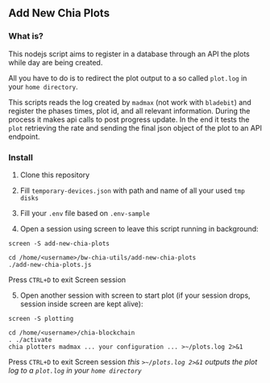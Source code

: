 ## Add New Chia Plots

### What is?

This nodejs script aims to register in a database through an API the plots while day are being created.

All you have to do is to redirect the plot output to a so called `plot.log` in your `home directory`.

This scripts reads the log created by `madmax` (not work with `bladebit`) and register the phases times, plot id, and all relevant information. During the process it makes api calls to post progress update. In the end it tests the `plot` retrieving the rate and sending the final json object of the plot to an API endpoint.

### Install

1. Clone this repository

2. Fill `temporary-devices.json` with path and name of all your used `tmp disks`

3. Fill your `.env` file based on `.env-sample`

4. Open a session using screen to leave this script running in background:

```
screen -S add-new-chia-plots

cd /home/<username>/bw-chia-utils/add-new-chia-plots
./add-new-chia-plots.js
```

Press `CTRL+D` to exit Screen session

5. Open another session with screen to start plot (if your session drops, session inside screen are kept alive):

```
screen -S plotting

cd /home/<username>/chia-blockchain
. ./activate
chia plotters madmax ... your configuration ... >~/plots.log 2>&1
```

Press `CTRL+D` to exit Screen session
_this `>~/plots.log 2>&1` outputs the plot log to a `plot.log` in your `home directory`_
